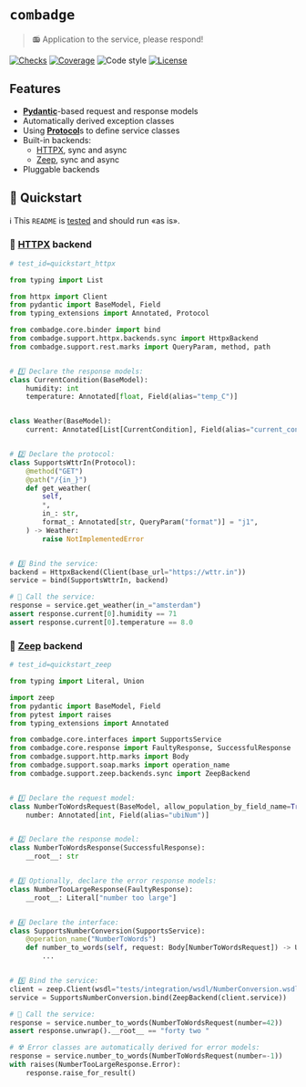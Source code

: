 # `combadge`

> 📻 Application to the service, please respond!

[![Checks](https://img.shields.io/github/checks-status/kpn/combadge/main)](https://github.com/kpn/combadge/actions/workflows/check.yaml)
[![Coverage](https://codecov.io/gh/kpn/combadge/branch/main/graph/badge.svg?token=ZAqYAaTXwE)](https://codecov.io/gh/kpn/combadge)
![Code style](https://img.shields.io/badge/code%20style-black-000000.svg)
[![License](https://img.shields.io/github/license/kpn/combadge)](LICENSE)

## Features

- [**Pydantic**](https://docs.pydantic.dev/)-based request and response models
- Automatically derived exception classes
- Using [**Protocol**](https://peps.python.org/pep-0544/)s to define service classes
- Built-in backends:
  - [HTTPX](https://www.python-httpx.org/), sync and async
  - [Zeep](https://docs.python-zeep.org/en/master/), sync and async
- Pluggable backends

## 🚀 Quickstart

ℹ️ This `README` is [tested](tests/integration/test_readme.py) and should run «as is».

### 🦋 [HTTPX](https://www.python-httpx.org/) backend

```python
# test_id=quickstart_httpx

from typing import List

from httpx import Client
from pydantic import BaseModel, Field
from typing_extensions import Annotated, Protocol

from combadge.core.binder import bind
from combadge.support.httpx.backends.sync import HttpxBackend
from combadge.support.rest.marks import QueryParam, method, path


# 1️⃣ Declare the response models:
class CurrentCondition(BaseModel):
    humidity: int
    temperature: Annotated[float, Field(alias="temp_C")]


class Weather(BaseModel):
    current: Annotated[List[CurrentCondition], Field(alias="current_condition")]


# 2️⃣ Declare the protocol:
class SupportsWttrIn(Protocol):
    @method("GET")
    @path("/{in_}")
    def get_weather(
        self,
        *,
        in_: str,
        format_: Annotated[str, QueryParam("format")] = "j1",
    ) -> Weather:
        raise NotImplementedError


# 3️⃣ Bind the service:
backend = HttpxBackend(Client(base_url="https://wttr.in"))
service = bind(SupportsWttrIn, backend)

# 🚀 Call the service:
response = service.get_weather(in_="amsterdam")
assert response.current[0].humidity == 71
assert response.current[0].temperature == 8.0
```

### 🧼 [Zeep](https://docs.python-zeep.org/en/master/) backend

```python
# test_id=quickstart_zeep

from typing import Literal, Union

import zeep
from pydantic import BaseModel, Field
from pytest import raises
from typing_extensions import Annotated

from combadge.core.interfaces import SupportsService
from combadge.core.response import FaultyResponse, SuccessfulResponse
from combadge.support.http.marks import Body
from combadge.support.soap.marks import operation_name
from combadge.support.zeep.backends.sync import ZeepBackend


# 1️⃣ Declare the request model:
class NumberToWordsRequest(BaseModel, allow_population_by_field_name=True):
    number: Annotated[int, Field(alias="ubiNum")]


# 2️⃣ Declare the response model:
class NumberToWordsResponse(SuccessfulResponse):
    __root__: str


# 3️⃣ Optionally, declare the error response models:
class NumberTooLargeResponse(FaultyResponse):
    __root__: Literal["number too large"]


# 4️⃣ Declare the interface:
class SupportsNumberConversion(SupportsService):
    @operation_name("NumberToWords")
    def number_to_words(self, request: Body[NumberToWordsRequest]) -> Union[NumberTooLargeResponse, NumberToWordsResponse]:
        ...


# 5️⃣ Bind the service:
client = zeep.Client(wsdl="tests/integration/wsdl/NumberConversion.wsdl")
service = SupportsNumberConversion.bind(ZeepBackend(client.service))

# 🚀 Call the service:
response = service.number_to_words(NumberToWordsRequest(number=42))
assert response.unwrap().__root__ == "forty two "

# ☢️ Error classes are automatically derived for error models:
response = service.number_to_words(NumberToWordsRequest(number=-1))
with raises(NumberTooLargeResponse.Error):
    response.raise_for_result()
```
